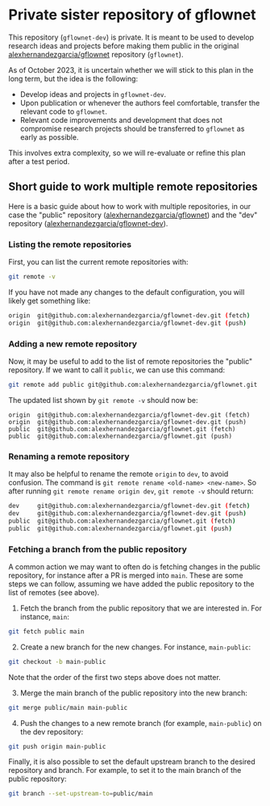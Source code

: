 # Private sister repository of gflownet

This repository (`gflownet-dev`) is private. It is meant to be used to develop research ideas and projects before making them public in the original [alexhernandezgarcia/gflownet](https://github.com/alexhernandezgarcia/gflownet) repository (`gflownet`).

As of October 2023, it is uncertain whether we will stick to this plan in the long term, but the idea is the following:

- Develop ideas and projects in `gflownet-dev`.
- Upon publication or whenever the authors feel comfortable, transfer the relevant code to `gflownet`. 
- Relevant code improvements and development that does not compromise research projects should be transferred to `gflownet` as early as possible.

This involves extra complexity, so we will re-evaluate or refine this plan after a test period.

## Short guide to work multiple remote repositories

Here is a basic guide about how to work with multiple repositories, in our case the "public" repository ([alexhernandezgarcia/gflownet](https://github.com/alexhernandezgarcia/gflownet)) and the "dev" repository ([alexhernandezgarcia/gflownet-dev](https://github.com/alexhernandezgarcia/gflownet-dev)).

### Listing the remote repositories

First, you can list the current remote repositories with:

```bash
git remote -v
```

If you have not made any changes to the default configuration, you will likely get something like:

```bash
origin  git@github.com:alexhernandezgarcia/gflownet-dev.git (fetch)
origin  git@github.com:alexhernandezgarcia/gflownet-dev.git (push)
```

### Adding a new remote repository

Now, it may be useful to add to the list of remote repositories the "public" repository. If we want to call it `public`, we can use this command:

```bash
git remote add public git@github.com:alexhernandezgarcia/gflownet.git
```

The updated list shown by `git remote -v` should now be:

```
origin  git@github.com:alexhernandezgarcia/gflownet-dev.git (fetch)
origin  git@github.com:alexhernandezgarcia/gflownet-dev.git (push)
public  git@github.com:alexhernandezgarcia/gflownet.git (fetch)
public  git@github.com:alexhernandezgarcia/gflownet.git (push)
```

### Renaming a remote repository

It may also be helpful to rename the remote `origin` to `dev`, to avoid confusion. The command is `git remote rename <old-name> <new-name>`. So after running `git remote rename origin dev`, `git remote -v` should return:

```bash
dev     git@github.com:alexhernandezgarcia/gflownet-dev.git (fetch)
dev     git@github.com:alexhernandezgarcia/gflownet-dev.git (push)
public  git@github.com:alexhernandezgarcia/gflownet.git (fetch)
public  git@github.com:alexhernandezgarcia/gflownet.git (push)
```

### Fetching a branch from the public repository

A common action we may want to often do is fetching changes in the public repository, for instance after a PR is merged into `main`. These are some steps we can follow, assuming we have added the public repository to the list of remotes (see above).

1. Fetch the branch from the public repository that we are interested in. For instance, `main`:

```bash
git fetch public main
```

2. Create a new branch for the new changes. For instance, `main-public`:

```bash
git checkout -b main-public
```

Note that the order of the first two steps above does not matter.

3. Merge the main branch of the public repository into the new branch:

```bash
git merge public/main main-public
```

4. Push the changes to a new remote branch (for example, `main-public`) on the dev repository:

```bash
git push origin main-public
```
Finally, it is also possible to set the default upstream branch to the desired repository and branch. For example, to set it to the main branch of the public repository:

```bash
git branch --set-upstream-to=public/main
```
